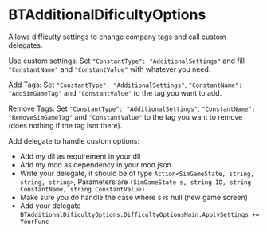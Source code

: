 # BTAdditionalDificultyOptions

Allows difficulty settings to change company tags and call custom delegates.

Use custom settings:
Set `"ConstantType": "AdditionalSettings"` and fill `"ConstantName"` and `"ConstantValue"` with whatever you need.

Add Tags:
Set `"ConstantType": "AdditionalSettings"`, `"ConstantName": "AddSimGameTag"` and `"ConstantValue"` to the tag you want to add.

Remove Tags:
Set `"ConstantType": "AdditionalSettings"`, `"ConstantName": "RemoveSimGameTag"` and `"ConstantValue"` to the tag you want to remove (does nothing if the tag isnt there).

Add delegate to handle custom options:
- Add my dll as requirement in your dll
- Add my mod as dependency in your mod.json
- Write your delegate, it should be of type `Action<SimGameState, string, string, string>`, Parameters are `(SimGameState s, string ID, string ConstantName, string ConstantValue)`
- Make sure you do handle the case where s is null (new game screen)
- Add your delegate `BTAdditionalDificultyOptions.DifficultyOptionsMain.ApplySettings += YourFunc`
